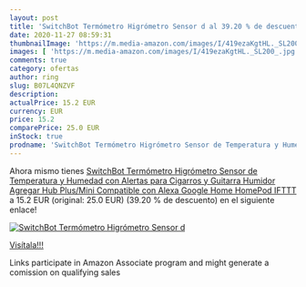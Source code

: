 ```yaml
---
layout: post
title: 'SwitchBot Termómetro Higrómetro Sensor d al 39.20 % de descuento'
date: 2020-11-27 08:59:31
thumbnailImage: 'https://m.media-amazon.com/images/I/419ezaKgtHL._SL200_.jpg'
images: [ 'https://m.media-amazon.com/images/I/419ezaKgtHL._SL200_.jpg' ]
comments: true
category: ofertas
author: ring
slug: B07L4QNZVF
description:
actualPrice: 15.2 EUR
currency: EUR
price: 15.2
comparePrice: 25.0 EUR
inStock: true
prodname: 'SwitchBot Termómetro Higrómetro Sensor de Temperatura y Humedad con Alertas  para Cigarros y Guitarra Humidor  Agregar Hub Plus/Mini Compatible con Alexa  Google Home  HomePod  IFTTT'
---
```


Ahora mismo tienes [SwitchBot Termómetro Higrómetro Sensor de Temperatura y Humedad con Alertas  para Cigarros y Guitarra Humidor  Agregar Hub Plus/Mini Compatible con Alexa  Google Home  HomePod  IFTTT](https://www.amazon.es/dp/B07L4QNZVF/?tag=tolees-21) a 15.2 EUR (original: 25.0 EUR) (39.20 %  de descuento) en el siguiente enlace!

[![SwitchBot Termómetro Higrómetro Sensor d](https://m.media-amazon.com/images/I/419ezaKgtHL._SL200_.jpg)](https://www.amazon.es/dp/B07L4QNZVF/?tag=tolees-21)

[Visítala!!!](https://www.amazon.es/dp/B07L4QNZVF/?tag=tolees-21)

Links participate in Amazon Associate program and might generate a comission on qualifying sales
